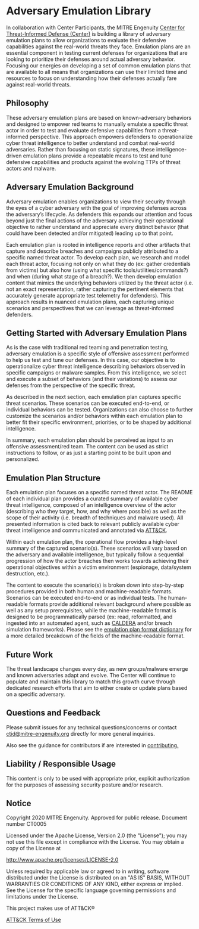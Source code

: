 # Adversary Emulation Library

In collaboration with Center Participants, the MITRE Engenuity [Center for Threat-Informed Defense (Center)](https://mitre-engenuity.org/center-for-threat-informed-defense/) is building a library of adversary emulation plans to allow organizations to evaluate their defensive capabilities against the real-world threats they face. Emulation plans are an essential component in testing current defenses for organizations that are looking to prioritize their defenses around actual adversary behavior. Focusing our energies on developing a set of common emulation plans that are available to all means that organizations can use their limited time and resources to focus on understanding how their defenses actually fare against real-world threats.

## Philosophy 

These adversary emulation plans are based on known-adversary behaviors and designed to empower red teams to manually emulate a specific threat actor in order to test and evaluate defensive capabilities from a threat-informed perspective. This approach empowers defenders to operationalize cyber threat intelligence to better understand and combat real-world adversaries. Rather than focusing on static signatures, these intelligence-driven emulation plans provide a repeatable means to test and tune defensive capabilities and products against the evolving TTPs of threat actors and malware.

## Adversary Emulation Background

Adversary emulation enables organizations to view their security through the eyes of a cyber adversary with the goal of improving defenses across the adversary’s lifecycle. As defenders this expands our attention and focus beyond just the final actions of the adversary achieving their operational objective to rather understand and appreciate every distinct behavior (that could have been detected and/or mitigated) leading up to that point.

Each emulation plan is rooted in intelligence reports and other artifacts that capture and describe breaches and campaigns publicly attributed to a specific named threat actor. To develop each plan, we research and model each threat actor, focusing not only on what they do (ex: gather credentials from victims) but also how (using what specific tools/utilities/commands?) and when (during what stage of a breach?). We then develop emulation content that mimics the underlying behaviors utilized by the threat actor (i.e. not an exact representation, rather capturing the pertinent elements that accurately generate appropriate test telemetry for defenders). This approach results in nuanced emulation plans, each capturing unique scenarios and perspectives that we can leverage as threat-informed defenders.

## Getting Started with Adversary Emulation Plans

As is the case with traditional red teaming and penetration testing, adversary emulation is a specific style of offensive assessment performed to help us test and tune our defenses. In this case, our objective is to operationalize cyber threat intelligence describing behaviors observed in specific campaigns or malware samples. From this intelligence, we select and execute a subset of behaviors (and their variations) to assess our defenses from the perspective of the specific threat.

As described in the next section, each emulation plan captures specific threat scenarios. These scenarios can be executed end-to-end, or individual behaviors can be tested. Organizations can also choose to further customize the scenarios and/or behaviors within each emulation plan to better fit their specific environment, priorities, or to be shaped by additional intelligence.

In summary, each emulation plan should be perceived as input to an offensive assessment/red team. The content can be used as strict instructions to follow, or as just a starting point to be built upon and personalized.

## Emulation Plan Structure

Each emulation plan focuses on a specific named threat actor. The README of each individual plan provides a curated summary of available cyber threat intelligence, composed of an intelligence overview of the actor (describing who they target, how, and why where possible) as well as the scope of their activity (i.e. breadth of techniques and malware used). All presented information is cited back to relevant publicly available cyber threat intelligence and communicated and annotated via [ATT&CK](https://attack.mitre.org/).

Within each emulation plan, the operational flow provides a high-level summary of the captured scenario(s). These scenarios will vary based on the adversary and available intelligence, but typically follow a sequential progression of how the actor breaches then works towards achieving their operational objectives within a victim environment (espionage, data/system destruction, etc.). 

The content to execute the scenario(s) is broken down into step-by-step procedures provided in both human and machine-readable formats. Scenarios can be executed end-to-end or as individual tests. The human-readable formats provide additional relevant background where possible as well as any setup prerequisites, while the machine-readable format is designed to be programmatically parsed (ex: read, reformatted, and ingested into an automated agent, such as [CALDERA](https://github.com/mitre/caldera) and/or breach simulation frameworks). Please see the [emulation plan format dictionary](https://github.com/center-for-threat-informed-defense/adversary_emulation_library/blob/master/format_dictionary.yaml) for a more detailed breakdown of the fields of the machine-readable format.

## Future Work

The threat landscape changes every day, as new groups/malware emerge and known adversaries adapt and evolve. The Center will continue to populate and maintain this library to match this growth curve through dedicated research efforts that aim to either create or update plans based on a specific adversary.

## Questions and Feedback

Please submit issues for any technical questions/concerns or contact ctid@mitre-engenuity.org directly for more general inquiries.

Also see the guidance for contributors if are interested in [contributing.](https://github.com/center-for-threat-informed-defense/adversary_emulation_library/blob/master/CONTRIBUTING.md)


## Liability / Responsible Usage

This content is only to be used with appropriate prior, explicit authorization for the purposes of assessing security posture and/or research.

## Notice

Copyright 2020 MITRE Engenuity. Approved for public release. Document number CT0005

Licensed under the Apache License, Version 2.0 (the "License"); you may not use this file except in compliance with the License. You may obtain a copy of the License at

http://www.apache.org/licenses/LICENSE-2.0

Unless required by applicable law or agreed to in writing, software distributed under the License is distributed on an "AS IS" BASIS, WITHOUT WARRANTIES OR CONDITIONS OF ANY KIND, either express or implied. See the License for the specific language governing permissions and limitations under the License.

This project makes use of ATT&CK®

[ATT&CK Terms of Use](https://attack.mitre.org/resources/terms-of-use/)
